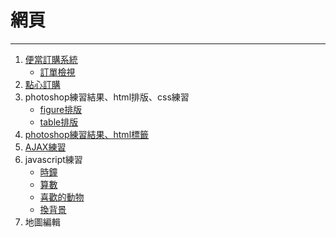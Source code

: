 # 網頁
***
1. [便當訂購系統](https://chihyun.github.io/ww/pandon.html)
    * [訂單檢視](https://docs.google.com/spreadsheets/d/1TG29d7KF9W1WuWST3m8fUGXJ9BXlOcijbO3n9PS9CCQ/edit?usp=sharing)
2. [點心訂購](https://chihyun.github.io/ww/lineFrom_no.html)
3. photoshop練習結果、html排版、css練習 
    * [figure排版](https://chihyun.github.io/ww/03/ps%20pratice%20web_figure.html)
    * [table排版](https://chihyun.github.io/ww/03/ps%20pratice%20web_table.html)
4. [photoshop練習結果、html標籤](https://chihyun.github.io/ww/04/AP2018.html)
5. [AJAX練習](https://chihyun.github.io/ww/XMLHttpRequest.html)
6. javascript練習
    * [時鐘](https://chihyun.github.io/ww/06/clock.html)
    * [算數](https://chihyun.github.io/ww/06/count.html)
    * [喜歡的動物](https://chihyun.github.io/ww/06/getEleByID02.html)
    * [換背景](https://chihyun.github.io/ww/06/getEleByN.html)
7. 地圖編輯
